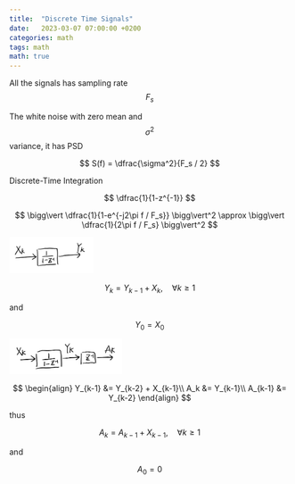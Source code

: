 ```yaml
---
title:  "Discrete Time Signals"
date:   2023-03-07 07:00:00 +0200
categories: math
tags: math
math: true
---
```


All the signals has sampling rate $$F_s$$

The white noise with zero mean and $$\sigma^2$$ variance, it has PSD

$$
S(f) = \dfrac{\sigma^2}{F_s / 2}
$$

Discrete-Time Integration

  $$
\dfrac{1}{1-z^{-1}}
$$

$$
\bigg\vert \dfrac{1}{1-e^{-j2\pi f / F_s}} \bigg\vert^2 \approx \bigg\vert \dfrac{1}{2\pi f / F_s} \bigg\vert^2
$$


<img src="/assets/img/2023-03-07-discrete-time-signals/001.png" style="width:30%;height:30%;">

$$
Y_k = Y_{k-1} + X_k, \quad \forall k \ge 1
$$

and

$$
Y_0 = X_0
$$


<img src="/assets/img/2023-03-07-discrete-time-signals/002.png" style="width:40%;height:30%;">

$$
\begin{align}
Y_{k-1} &= Y_{k-2} + X_{k-1}\\
A_k &= Y_{k-1}\\
A_{k-1} &= Y_{k-2}
\end{align}
$$

thus

$$
A_{k} = A_{k-1} + X_{k-1}, \quad \forall k \ge 1
$$

and

$$
A_0 = 0
$$
